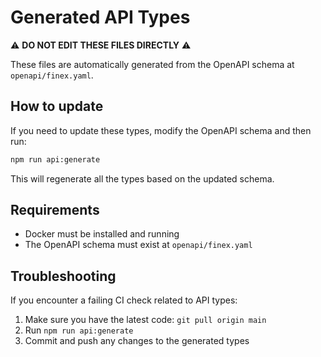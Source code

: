 # Generated API Types

⚠️ **DO NOT EDIT THESE FILES DIRECTLY** ⚠️

These files are automatically generated from the OpenAPI schema at `openapi/finex.yaml`.

## How to update

If you need to update these types, modify the OpenAPI schema and then run:

```bash
npm run api:generate
```

This will regenerate all the types based on the updated schema.

## Requirements

- Docker must be installed and running
- The OpenAPI schema must exist at `openapi/finex.yaml`

## Troubleshooting

If you encounter a failing CI check related to API types:

1. Make sure you have the latest code: `git pull origin main`
2. Run `npm run api:generate`
3. Commit and push any changes to the generated types
